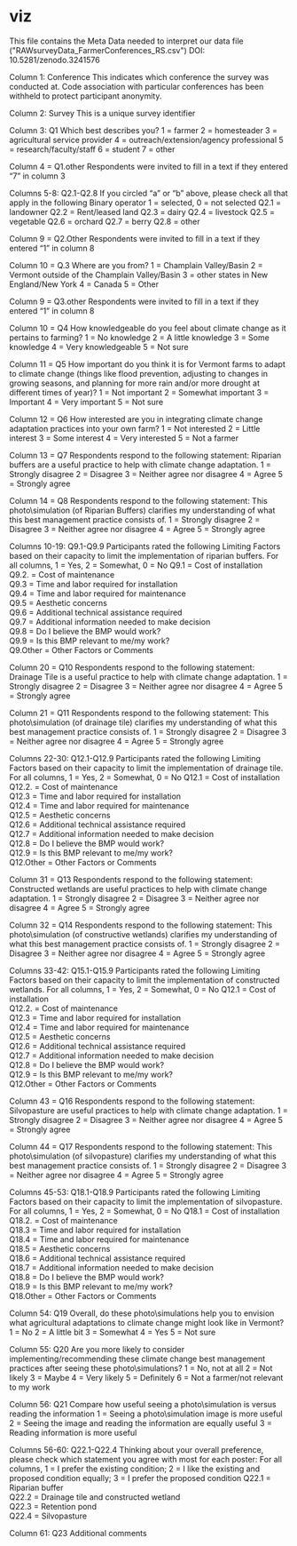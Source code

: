 # viz

This file contains the Meta Data needed to interpret our data file ("RAWsurveyData_FarmerConferences_RS.csv") 
DOI: 10.5281/zenodo.3241576

Column 1: Conference
This indicates which conference the survey was conducted at. Code association with particular conferences has been withheld to protect participant anonymity.

Column 2: Survey
This is a unique survey identifier

Column 3: Q1
Which best describes you?
1 = farmer
2 = homesteader
3 = agricultural service provider
4 = outreach/extension/agency professional
5 = research/faculty/staff
6 = student
7 = other

Column 4 = Q1.other
Respondents were invited to fill in a text if they entered “7” in column 3

Columns 5-8: Q2.1-Q2.8
If you circled “a” or “b” above, please check all that apply in the following
Binary operator 1 = selected, 0 = not selected
Q2.1 = landowner
Q2.2 = Rent/leased land
Q2.3 = dairy
Q2.4 = livestock
Q2.5 = vegetable
Q2.6 = orchard
Q2.7 = berry
Q2.8 = other

Column 9 = Q2.Other
Respondents were invited to fill in a text if they entered “1” in column 8

Column 10 = Q.3
Where are you from?
1 = Champlain Valley/Basin
2 = Vermont outside of the Champlain Valley/Basin
3 = other states in New England/New York
4 = Canada
5 = Other

Column 9 = Q3.other
Respondents were invited to fill in a text if they entered “1” in column 8

Column 10 = Q4 
How knowledgeable do you feel about climate change as it pertains to farming?
1 = No knowledge
2 = A little knowledge
3 = Some knowledge
4 = Very knowledgeable
5 = Not sure

Column 11 = Q5
How important do you think it is for Vermont farms to adapt to climate change (things like flood prevention, adjusting to changes in growing seasons, and planning for more rain and/or more drought at different times of year)?
1 = Not important
2 = Somewhat important
3 = Important
4 = Very important
5 = Not sure

Column 12 = Q6
How interested are you in integrating climate change adaptation practices into your own farm?
1 = Not interested
2 = Little interest
3 = Some interest
4 = Very interested
5 = Not a farmer

Column 13 = Q7
Respondents respond to the following statement: Riparian buffers are a useful practice to help with climate change adaptation.
1 = Strongly disagree
2 = Disagree
3 = Neither agree nor disagree
4 = Agree
5 = Strongly agree

Column 14 = Q8
Respondents respond to the following statement: This photo\simulation (of Riparian Buffers) clarifies my understanding of what this best management practice consists of.
1 = Strongly disagree
2 = Disagree
3 = Neither agree nor disagree
4 = Agree
5 = Strongly agree

Columns 10-19: Q9.1-Q9.9
Participants rated the following Limiting Factors based on their capacity to limit the implementation of riparian buffers.
For all columns, 1 = Yes, 2 = Somewhat, 0 = No
Q9.1 = Cost of installation			
Q9.2. = Cost of maintenance			
Q9.3 = Time and labor required for installation			
Q9.4 = Time and labor required for maintenance			
Q9.5 = Aesthetic concerns			
Q9.6 = Additional technical assistance required			
Q9.7 = Additional information needed to make decision			
Q9.8 = Do I believe the BMP would work?			
Q9.9 = Is this BMP relevant to me/my work?			
Q9.Other = Other Factors or Comments

Column 20 = Q10
Respondents respond to the following statement: Drainage Tile is a useful practice to help with climate change adaptation.
1 = Strongly disagree
2 = Disagree
3 = Neither agree nor disagree
4 = Agree
5 = Strongly agree

Column 21 = Q11
Respondents respond to the following statement: This photo\simulation (of drainage tile) clarifies my understanding of what this best management practice consists of.
1 = Strongly disagree
2 = Disagree
3 = Neither agree nor disagree
4 = Agree
5 = Strongly agree

Columns 22-30: Q12.1-Q12.9
Participants rated the following Limiting Factors based on their capacity to limit the implementation of drainage tile.
For all columns, 1 = Yes, 2 = Somewhat, 0 = No
Q12.1 = Cost of installation			
Q12.2. = Cost of maintenance			
Q12.3 = Time and labor required for installation			
Q12.4 = Time and labor required for maintenance			
Q12.5 = Aesthetic concerns			
Q12.6 = Additional technical assistance required			
Q12.7 = Additional information needed to make decision			
Q12.8 = Do I believe the BMP would work?			
Q12.9 = Is this BMP relevant to me/my work?			
Q12.Other = Other Factors or Comments

Column 31 = Q13
Respondents respond to the following statement: Constructed wetlands are useful practices to help with climate change adaptation.
1 = Strongly disagree
2 = Disagree
3 = Neither agree nor disagree
4 = Agree
5 = Strongly agree

Column 32 = Q14
Respondents respond to the following statement: This photo\simulation (of constructive wetlands) clarifies my understanding of what this best management practice consists of.
1 = Strongly disagree
2 = Disagree
3 = Neither agree nor disagree
4 = Agree
5 = Strongly agree

Columns 33-42: Q15.1-Q15.9
Participants rated the following Limiting Factors based on their capacity to limit the implementation of constructed wetlands.
For all columns, 1 = Yes, 2 = Somewhat, 0 = No
Q12.1 = Cost of installation			
Q12.2. = Cost of maintenance			
Q12.3 = Time and labor required for installation			
Q12.4 = Time and labor required for maintenance			
Q12.5 = Aesthetic concerns			
Q12.6 = Additional technical assistance required			
Q12.7 = Additional information needed to make decision			
Q12.8 = Do I believe the BMP would work?			
Q12.9 = Is this BMP relevant to me/my work?			
Q12.Other = Other Factors or Comments

Column 43 = Q16
Respondents respond to the following statement: Silvopasture are useful practices to help with climate change adaptation.
1 = Strongly disagree
2 = Disagree
3 = Neither agree nor disagree
4 = Agree
5 = Strongly agree

Column 44 = Q17
Respondents respond to the following statement: This photo\simulation (of silvopasture) clarifies my understanding of what this best management practice consists of.
1 = Strongly disagree
2 = Disagree
3 = Neither agree nor disagree
4 = Agree
5 = Strongly agree

Columns 45-53: Q18.1-Q18.9
Participants rated the following Limiting Factors based on their capacity to limit the implementation of silvopasture.
For all columns, 1 = Yes, 2 = Somewhat, 0 = No
Q18.1 = Cost of installation			
Q18.2. = Cost of maintenance			
Q18.3 = Time and labor required for installation			
Q18.4 = Time and labor required for maintenance			
Q18.5 = Aesthetic concerns			
Q18.6 = Additional technical assistance required			
Q18.7 = Additional information needed to make decision			
Q18.8 = Do I believe the BMP would work?			
Q18.9 = Is this BMP relevant to me/my work?			
Q18.Other = Other Factors or Comments

Column 54: Q19
Overall, do these photo\simulations help you to envision what agricultural adaptations to climate change might look like in Vermont?
1 = No
2 = A little bit
3 = Somewhat
4 = Yes
5 = Not sure
 
Column 55: Q20
Are you more likely to consider implementing/recommending these climate change best management practices after seeing these photo\simulations?
1 = No, not at all
2 = Not likely
3 = Maybe
4 = Very likely
5 = Definitely
6 = Not a farmer/not relevant to my work

Column 56: Q21
Compare how useful seeing a photo\simulation is versus reading the information 
1 = Seeing a photo\simulation image is more useful
2 = Seeing the image and reading the information are equally useful
3 = Reading information is more useful

Columns 56-60: Q22.1-Q22.4
Thinking about your overall preference, please check which statement you agree with most for each poster:
For all columns, 1 = I prefer the existing condition; 2 = I like the existing and proposed condition equally; 3 = I prefer the proposed condition
Q22.1 = Riparian buffer			
Q22.2 = Drainage tile and constructed wetland			
Q22.3 = Retention pond			
Q22.4 = Silvopasture			

Column 61: Q23
Additional comments
